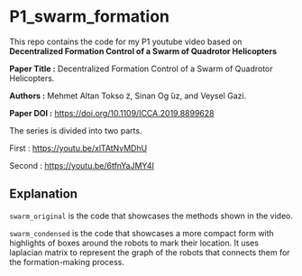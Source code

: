 # P1_swarm_formation

This repo contains the code for my P1 youtube video based on 
**Decentralized Formation Control of a Swarm of Quadrotor Helicopters**


**Paper Title :** Decentralized Formation Control of a Swarm of Quadrotor Helicopters.

**Authors :** Mehmet Altan Tokso ̈z, Sinan Og ̆uz, and Veysel Gazi.

**Paper DOI :** https://doi.org/10.1109/ICCA.2019.8899628

The series is divided into two parts.

First : https://youtu.be/xlTAtNvMDhU

Second : https://youtu.be/6tfnYaJMY4I



## Explanation

``swarm_original`` is the code that showcases the methods shown in the video. 

``swarm_condensed`` is the code that showcases a more compact form with highlights of boxes around the robots to mark their location. It uses laplacian matrix to represent the graph of the robots that connects them for the formation-making process. 